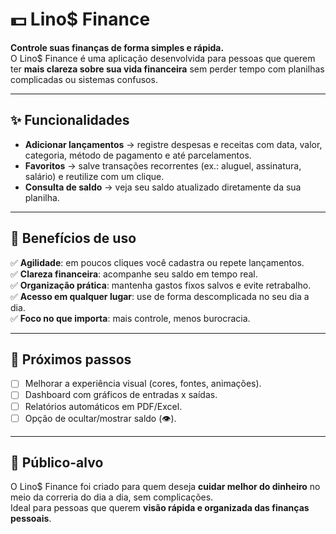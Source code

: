 
# 💵 Lino$ Finance

**Controle suas finanças de forma simples e rápida.**  
O Lino$ Finance é uma aplicação desenvolvida para pessoas que querem ter **mais clareza sobre sua vida financeira** sem perder tempo com planilhas complicadas ou sistemas confusos.

---

## ✨ Funcionalidades

- **Adicionar lançamentos** → registre despesas e receitas com data, valor, categoria, método de pagamento e até parcelamentos.  
- **Favoritos** → salve transações recorrentes (ex.: aluguel, assinatura, salário) e reutilize com um clique.  
- **Consulta de saldo** → veja seu saldo atualizado diretamente da sua planilha.  

---

## 🎯 Benefícios de uso

✅ **Agilidade**: em poucos cliques você cadastra ou repete lançamentos.  
✅ **Clareza financeira**: acompanhe seu saldo em tempo real.  
✅ **Organização prática**: mantenha gastos fixos salvos e evite retrabalho.  
✅ **Acesso em qualquer lugar**: use de forma descomplicada no seu dia a dia.  
✅ **Foco no que importa**: mais controle, menos burocracia.  

---

## 🚀 Próximos passos

- [ ] Melhorar a experiência visual (cores, fontes, animações).  
- [ ] Dashboard com gráficos de entradas x saídas.  
- [ ] Relatórios automáticos em PDF/Excel.  
- [ ] Opção de ocultar/mostrar saldo (👁️).   

---

## 👤 Público-alvo

O Lino$ Finance foi criado para quem deseja **cuidar melhor do dinheiro** no meio da correria do dia a dia, sem complicações.  
Ideal para pessoas que querem **visão rápida e organizada das finanças pessoais**.